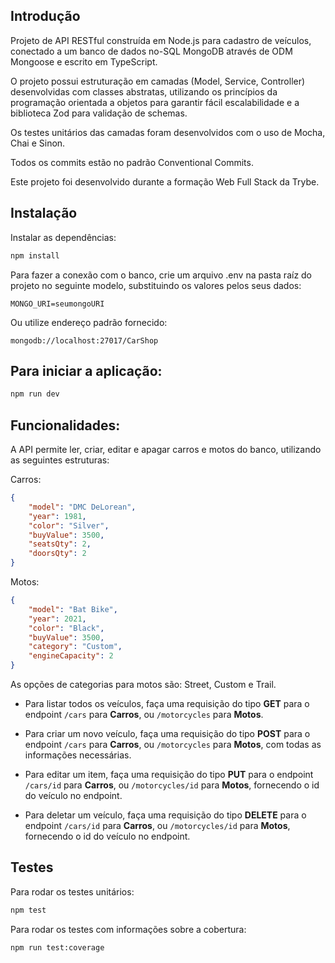 Introdução 
----------

Projeto de API RESTful construída em Node.js para cadastro de veículos, conectado a um banco de dados no-SQL MongoDB através de ODM Mongoose e escrito em TypeScript.

O projeto possui estruturação em camadas (Model, Service, Controller) desenvolvidas com classes abstratas, utilizando os princípios da programação orientada a objetos para garantir fácil escalabilidade e a biblioteca Zod para validação de schemas.

Os testes unitários das camadas foram desenvolvidos com o uso de Mocha, Chai e Sinon.

Todos os commits estão no padrão Conventional Commits.

Este projeto foi desenvolvido durante a formação Web Full Stack da Trybe.

Instalação
----------

Instalar as dependências:

```bash
npm install
```
Para fazer a conexão com o banco, crie um arquivo .env na pasta raíz do projeto no seguinte modelo, substituindo os valores pelos seus dados:

```
MONGO_URI=seumongoURI
```
Ou utilize endereço padrão fornecido:
```
mongodb://localhost:27017/CarShop
```
Para iniciar a aplicação:
---------------

```bash
npm run dev
```

Funcionalidades:
---------------
A API permite ler, criar, editar e apagar carros e motos do banco, utilizando as seguintes estruturas:

Carros:
```json
{
	"model": "DMC DeLorean",
	"year": 1981,
	"color": "Silver",
	"buyValue": 3500,
	"seatsQty": 2,
	"doorsQty": 2	
}
```
Motos:
```json
{
	"model": "Bat Bike",
	"year": 2021,
	"color": "Black",
	"buyValue": 3500,
	"category": "Custom",
	"engineCapacity": 2	
}
```
As opções de categorias para motos são: Street, Custom e Trail.

* Para listar todos os veículos, faça uma requisição do tipo **GET** para o endpoint `/cars` para **Carros**, ou `/motorcycles` para **Motos**.

* Para criar um novo veículo, faça uma requisição do tipo **POST** para o endpoint `/cars` para **Carros**, ou `/motorcycles` para **Motos**, com todas as informações necessárias.

* Para editar um item, faça uma requisição do tipo **PUT** para o endpoint `/cars/id` para **Carros**, ou `/motorcycles/id` para **Motos**, fornecendo o id do veículo no endpoint.

* Para deletar um veículo, faça uma requisição do tipo **DELETE** para o endpoint `/cars/id` para **Carros**, ou `/motorcycles/id` para **Motos**, fornecendo o id do veículo no endpoint.

Testes
----------
Para rodar os testes unitários:
```bash
npm test
```
Para rodar os testes com informações sobre a cobertura:
```bash
npm run test:coverage
```


